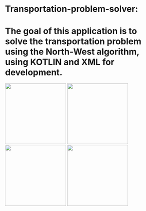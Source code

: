 # Transportation-problem-solver:

<h1>The goal of this application is to solve the transportation problem using 
the North-West algorithm, using KOTLIN and XML for development.</h1>
<img src="https://github.com/thrbng/Transportation_Problem_Solver/assets/107438222/904fbdc2-5753-4187-9ed7-8ef136d0e64d" width=200px>
<img src="https://github.com/thrbng/Transportation_Problem_Solver/assets/107438222/a1544ef7-4478-47f7-ae27-5304ff3413c6" width=200px>
<img src="https://github.com/thrbng/Transportation_Problem_Solver/assets/107438222/64716a82-fbe6-49eb-82a6-e6e864513d74" width=200px>
<img src="https://github.com/thrbng/Transportation_Problem_Solver/assets/107438222/bee167e8-c91c-48d0-96a9-54e299709448" width=200px>

